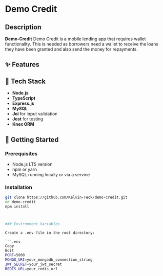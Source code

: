 # Demo Credit 



## Description

**Demo-Credit**  Demo Credit is a mobile lending app that requires wallet functionality. This is needed as borrowers need a wallet to receive the loans they have been granted and also send the money for repayments.


## ✨ Features 

## 🔧 Tech Stack

- **Node.js**
- **TypeScript**
- **Express.js**
- **MySQL** 
- **Joi** for input validation
- **Jest** for testing
- **Knex ORM** 

## 🚀 Getting Started

### Prerequisites

- Node.js LTS version
- npm or yarn
- MySQL running locally or via a service

### Installation

```bash
git clone https://github.com/Kelvin-Teck/demo-credit.git
cd demo-credit
npm install



### Environment Variables

Create a .env file in the root directory:

```.env
Copy
Edit
PORT=5000
MONGO_URI=your_mongodb_connection_string
JWT_SECRET=your_jwt_secret
REDIS_URL=your_redis_url
